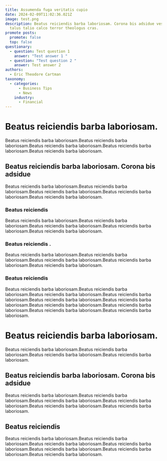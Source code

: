 ```yaml
---
title: Assumenda fuga veritatis cupio
date: 2024-02-09T11:02:36.021Z
image: test.png
description: Beatus reiciendis barba laboriosam. Corona bis adsidue vestrum
  talus talio calco terror theologus cras.
promote posts:
  promote: false
  top: false
questionary:
  - question: Test question 1
    answer: "Test answer 1 "
  - question: "Test question 2 "
    answer: Test answer 2
authors:
  - Eric Theodore Cartman
taxonomy:
  - categories:
      - Business Tips
      - News
    industry:
      - Financial
---
```

# Beatus reiciendis barba laboriosam.
Beatus reiciendis barba laboriosam.Beatus reiciendis barba laboriosam.Beatus reiciendis barba laboriosam.Beatus reiciendis barba laboriosam.Beatus reiciendis barba laboriosam.

## Beatus reiciendis barba laboriosam. Corona bis adsidue
Beatus reiciendis barba laboriosam.Beatus reiciendis barba laboriosam.Beatus reiciendis barba laboriosam.Beatus reiciendis barba laboriosam.Beatus reiciendis barba laboriosam.

### Beatus reiciendis
Beatus reiciendis barba laboriosam.Beatus reiciendis barba laboriosam.Beatus reiciendis barba laboriosam.Beatus reiciendis barba laboriosam.Beatus reiciendis barba laboriosam.

### Beatus reiciendis .
Beatus reiciendis barba laboriosam.Beatus reiciendis barba laboriosam.Beatus reiciendis barba laboriosam.Beatus reiciendis barba laboriosam.Beatus reiciendis barba laboriosam.

### Beatus reiciendis
Beatus reiciendis barba laboriosam.Beatus reiciendis barba laboriosam.Beatus reiciendis barba laboriosam.Beatus reiciendis barba laboriosam.Beatus reiciendis barba laboriosam.Beatus reiciendis barba laboriosam.Beatus reiciendis barba laboriosam.Beatus reiciendis barba laboriosam.Beatus reiciendis barba laboriosam.Beatus reiciendis barba laboriosam.

# Beatus reiciendis barba laboriosam.
Beatus reiciendis barba laboriosam.Beatus reiciendis barba laboriosam.Beatus reiciendis barba laboriosam.Beatus reiciendis barba laboriosam.

## Beatus reiciendis barba laboriosam. Corona bis adsidue
Beatus reiciendis barba laboriosam.Beatus reiciendis barba laboriosam.Beatus reiciendis barba laboriosam.Beatus reiciendis barba laboriosam.Beatus reiciendis barba laboriosam.Beatus reiciendis barba laboriosam.

## Beatus reiciendis
Beatus reiciendis barba laboriosam.Beatus reiciendis barba laboriosam.Beatus reiciendis barba laboriosam.Beatus reiciendis barba laboriosam.Beatus reiciendis barba laboriosam.Beatus reiciendis barba laboriosam.Beatus reiciendis barba laboriosam.
